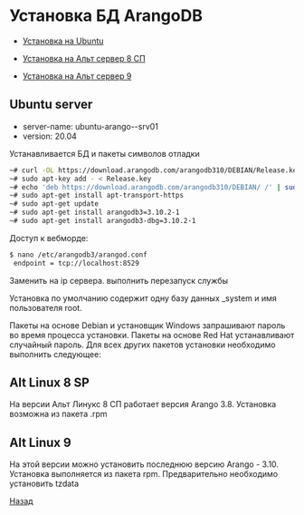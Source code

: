 # Установка БД ArangoDB

- [Установка на Ubuntu](#ubuntu-server)

- [Установка на Альт сервер 8 СП](#alt-linux-8-sp)

- [Установка на Альт сервер 9](#alt-linux-9)

 ## Ubuntu server

- server-name: ubuntu-arango--srv01
- version: 20.04


Устанавливается БД и пакеты символов отладки

```bash
~# curl -OL https://download.arangodb.com/arangodb310/DEBIAN/Release.key
~# sudo apt-key add - < Release.key
~# echo 'deb https://download.arangodb.com/arangodb310/DEBIAN/ /' | sudo tee /etc/apt/sources.list.d/arangodb.list
~# sudo apt-get install apt-transport-https
~# sudo apt-get update
~# sudo apt-get install arangodb3=3.10.2-1
~# sudo apt-get install arangodb3-dbg=3.10.2-1
```

Доступ к вебморде:

```bash
$ nano /etc/arangodb3/arangod.conf
 endpoint = tcp://localhost:8529
```

Заменить на ip сервера. выполнить перезапуск службы

Установка по умолчанию содержит одну базу данных _system и имя пользователя root.

Пакеты на основе Debian и установщик Windows запрашивают пароль во время процесса установки. Пакеты на основе Red Hat устанавливают случайный пароль. Для всех других пакетов установки необходимо выполнить следующее:


## Alt Linux 8 SP

На версии Альт Линукс 8 СП работает версия Arango 3.8.
Установка возможна из пакета .rpm


## Alt Linux 9

На этой версии можно установить последнюю версию Arango - 3.10.
Установка выполняется из пакета rpm.
Предварительно необходимо установить tzdata


[Назад](README.md)



